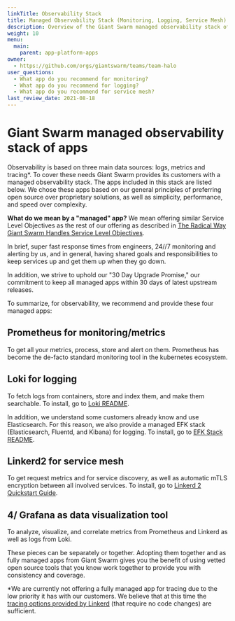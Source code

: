 ```yaml
---
linkTitle: Observability Stack
title: Managed Observability Stack (Monitoring, Logging, Service Mesh)
description: Overview of the Giant Swarm managed observability stack of apps, which includes monitoring, logging, and service mesh
weight: 10
menu:
  main:
    parent: app-platform-apps
owner:
  - https://github.com/orgs/giantswarm/teams/team-halo
user_questions:
  - What app do you recommend for monitoring?
  - What app do you recommend for logging?
  - What app do you recommend for service mesh?
last_review_date: 2021-08-18
---
```


# Giant Swarm managed observability stack of apps

Observability is based on three main data sources: logs, metrics and tracing\*. To cover these needs Giant Swarm provides its customers with a managed observability stack. The apps included in this stack are listed below. We chose these apps based on our general principles of preferring open source over proprietary solutions, as well as simplicity, performance, and speed over complexity.

**What do we mean by a "managed" app?** We mean offering similar Service Level Objectives as the rest of our offering as described in [The Radical Way Giant Swarm Handles Service Level Objectives](https://www.giantswarm.io/blog/the-radical-way-giant-swarm-handles-service-level-objectives).

In brief, super fast response times from engineers, 24//7 monitoring and alerting by us, and in general, having shared goals and responsibilities to keep services up and get them up when they go down.

In addition, we strive to uphold our "30 Day Upgrade Promise," our commitment to keep all managed apps within 30 days of latest upstream releases.

To summarize, for observability, we recommend and provide these four managed apps:

## Prometheus for monitoring/metrics

To get all your metrics, process, store and alert on them. Prometheus has become the de-facto standard monitoring tool in the kubernetes ecosystem.

## Loki for logging

To fetch logs from containers, store and index them, and make them searchable. To install, go to [Loki README](https://github.com/giantswarm/loki-app/blob/master/README.md).

In addition, we understand some customers already know and use Elasticsearch. For this reason, we also provide a managed EFK stack (Elasticsearch, Fluentd, and Kibana) for logging. To install, go to [EFK Stack README](https://github.com/giantswarm/efk-stack-app/blob/master/README.md).

## Linkerd2 for service mesh

To get request metrics and for service discovery, as well as automatic mTLS encryption between all involved services. To install, go to [Linkerd 2 Quickstart Guide](https://github.com/giantswarm/linkerd2-app/blob/master/README.md).

## 4/ Grafana as data visualization tool

To analyze, visualize, and correlate metrics from Prometheus and Linkerd as well as logs from Loki.

These pieces can be separately or together. Adopting them together and as fully managed apps from Giant Swarm gives you the benefit of using vetted open source tools that you know work together to provide you with consistency and coverage.

*We are currently not offering a fully managed app for tracing due to the low priority it has with our customers. We believe that at this time the [tracing options provided by Linkerd](https://www.giantswarm.io/blog/part-5-traces-of-your-microservices-0) (that require no code changes) are sufficient.

